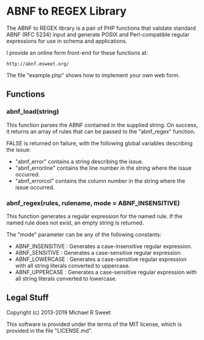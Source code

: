 # ABNF to REGEX Library

The ABNF to REGEX library is a pair of PHP functions that validate standard
ABNF (RFC 5234) input and generate POSIX and Perl-compatible regular
expressions for use in schema and applications.

I provide an online form front-end for these functions at:

    http://abnf.msweet.org/

The file "example.php" shows how to implement your own web form.


## Functions

### abnf_load(string)

This function parses the ABNF contained in the supplied string. On success, it
returns an array of rules that can be passed to the "abnf_regex" function.

FALSE is returned on failure, with the following global variables describing
the issue:

- "abnf_error" contains a string describing the issue.
- "abnf_errorline" contains the line number in the string where the issue occurred.
- "abnf_errorcol" contains the column number in the string where the issue occurred.

### abnf_regex(rules, rulename, mode = ABNF_INSENSITIVE)

This function generates a regular expression for the named rule. If the named
rule does not exist, an empty string is returned.

The "mode" parameter can be any of the following constants:

- ABNF_INSENSITIVE : Generates a case-insensitive regular expression.
- ABNF_SENSITIVE : Generates a case-sensitive regular expression.
- ABNF_LOWERCASE : Generates a case-sensitive regular expression with all string literals converted to uppercase.
- ABNF_UPPERCASE : Generates a case-sensitive regular expression with all string literals converted to lowercase.


## Legal Stuff

Copyright (c) 2013-2019 Michael R Sweet

This software is provided under the terms of the MIT license, which is provided
in the file "LICENSE.md".


